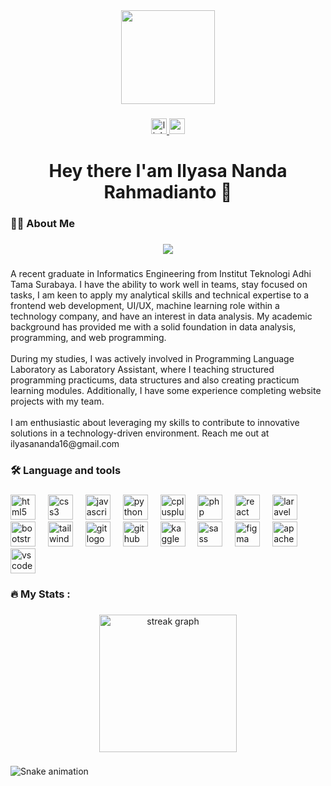 <div align="center">
  <img height="150" src="[[https://camo.githubusercontent.com/62da68eb62b1e5f175f7d1f0191dd89a653d7908feb22d37d4a0ab07365d6791/68747470733a2f2f6d656469612e67697068792e636f6d2f6d656469612f4d3967624264396e6244724f5475314d71782f67697068792e676966](https://media.licdn.com/dms/image/v2/D5616AQHCXyhGA-XXlA/profile-displaybackgroundimage-shrink_350_1400/profile-displaybackgroundimage-shrink_350_1400/0/1722604804329?e=1746057600&v=beta&t=9pGUKXYYCJCQKLjXKaYiUf5E8j2bLJoI9u5GaS5qp8I)](https://media.licdn.com/dms/image/v2/D5616AQHCXyhGA-XXlA/profile-displaybackgroundimage-shrink_350_1400/profile-displaybackgroundimage-shrink_350_1400/0/1722604804329?e=1746057600&v=beta&t=9pGUKXYYCJCQKLjXKaYiUf5E8j2bLJoI9u5GaS5qp8I)"  />
</div>

###

<div align="center">
  <a href="https://www.linkedin.com/in/ilyasa-nanda-rahmadianto-503a541a5/" target="_blank">
    <img src="https://img.shields.io/static/v1?message=LinkedIn&logo=linkedin&label=&color=0077B5&logoColor=white&labelColor=&style=for-the-badge" height="25" alt="linkedin logo"  />
  </a>
  <a href="https://www.youtube.com/channel/UCMNqKJh6MNYD0pCnSVCtwPw" target="_blank">
    <img src="https://img.shields.io/static/v1?message=Youtube&logo=youtube&label=&color=FF0000&logoColor=white&labelColor=&style=for-the-badge" height="25" alt="youtube logo"  />
  </a>
</div>

###

<h1 align="center">Hey there  I'am Ilyasa Nanda Rahmadianto 👋</h1>

###

<h3 align="left">👩‍💻  About Me</h3>

###

<div align="center">
  <img src="https://visitor-badge.laobi.icu/badge?page_id=IlyasaNandaRahmadianto.IlyasaNandaRahmadianto&"  />
</div>

###

<p align="left">A recent graduate in Informatics Engineering from Institut Teknologi Adhi Tama Surabaya. I have the ability to work well in teams, stay focused on tasks, I am keen to apply my analytical skills and technical expertise to a frontend web development, UI/UX, machine learning role within a technology company, and have an interest in data analysis. My academic background has provided me with a solid foundation in data analysis, programming, and web programming.<br><br>During my studies, I was actively involved in Programming Language Laboratory as Laboratory Assistant, where I teaching structured programming practicums, data structures and also creating practicum learning modules. Additionally, I have some experience completing website projects with my team.<br><br>I am enthusiastic about leveraging my skills to contribute to innovative solutions in a technology-driven environment. Reach me out at ilyasananda16@gmail.com</p>

###

<h3 align="left">🛠 Language and tools</h3>

###

<div align="left">
  <img src="https://cdn.jsdelivr.net/gh/devicons/devicon/icons/html5/html5-original.svg" height="40" alt="html5 logo"  />
  <img width="12" />
  <img src="https://cdn.jsdelivr.net/gh/devicons/devicon/icons/css3/css3-original.svg" height="40" alt="css3 logo"  />
  <img width="12" />
  <img src="https://cdn.jsdelivr.net/gh/devicons/devicon/icons/javascript/javascript-original.svg" height="40" alt="javascript logo"  />
  <img width="12" />
  <img src="https://cdn.jsdelivr.net/gh/devicons/devicon/icons/python/python-original.svg" height="40" alt="python logo"  />
  <img width="12" />
  <img src="https://cdn.jsdelivr.net/gh/devicons/devicon/icons/cplusplus/cplusplus-original.svg" height="40" alt="cplusplus logo"  />
  <img width="12" />
  <img src="https://cdn.jsdelivr.net/gh/devicons/devicon/icons/php/php-original.svg" height="40" alt="php logo"  />
  <img width="12" />
  <img src="https://cdn.jsdelivr.net/gh/devicons/devicon/icons/react/react-original.svg" height="40" alt="react logo"  />
  <img width="12" />
  <img src="https://cdn.jsdelivr.net/gh/devicons/devicon/icons/laravel/laravel-original.svg" height="40" alt="laravel logo"  />
  <img width="12" />
  <img src="https://cdn.jsdelivr.net/gh/devicons/devicon/icons/bootstrap/bootstrap-original.svg" height="40" alt="bootstrap logo"  />
  <img width="12" />
  <img src="https://cdn.jsdelivr.net/gh/devicons/devicon/icons/tailwindcss/tailwindcss-original-wordmark.svg" height="40" alt="tailwindcss logo"  />
  <img width="12" />
  <img src="https://cdn.jsdelivr.net/gh/devicons/devicon/icons/git/git-original.svg" height="40" alt="git logo"  />
  <img width="12" />
  <img src="https://cdn.jsdelivr.net/gh/devicons/devicon/icons/github/github-original.svg" height="40" alt="github logo"  />
  <img width="12" />
  <img src="https://cdn.jsdelivr.net/gh/devicons/devicon/icons/kaggle/kaggle-original.svg" height="40" alt="kaggle logo"  />
  <img width="12" />
  <img src="https://cdn.jsdelivr.net/gh/devicons/devicon/icons/sass/sass-original.svg" height="40" alt="sass logo"  />
  <img width="12" />
  <img src="https://cdn.jsdelivr.net/gh/devicons/devicon/icons/figma/figma-original.svg" height="40" alt="figma logo"  />
  <img width="12" />
  <img src="https://cdn.jsdelivr.net/gh/devicons/devicon/icons/apache/apache-original.svg" height="40" alt="apache logo"  />
  <img width="12" />
  <img src="https://cdn.jsdelivr.net/gh/devicons/devicon/icons/vscode/vscode-original.svg" height="40" alt="vscode logo"  />
</div>

###

<h3 align="left">🔥   My Stats :</h3>

###

<div align="center">
  <img src="https://streak-stats.demolab.com?user=IlyasaNandaRahmadianto&locale=en&mode=daily&theme=dark&hide_border=false&border_radius=5&order=3" height="220" alt="streak graph"  />
</div>

###

<img src="https://raw.githubusercontent.com/IlyasaNandaRahmadianto/IlyasaNandaRahmadianto/output/snake.svg" alt="Snake animation" />
